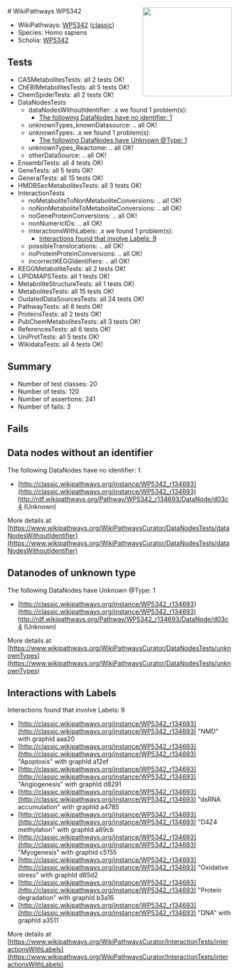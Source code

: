 <img style="float: right; width: 200px" src="https://upload.wikimedia.org/wikipedia/commons/thumb/8/83/Wplogo_with_text_500.png/640px-Wplogo_with_text_500.png" />
# WikiPathways WP5342

* WikiPathways: [WP5342](https://wikipathways.org/pathways/WP5342) ([classic](https://classic.wikipathways.org/instance/WP5342))
* Species: Homo sapiens
* Scholia: [WP5342](https://scholia.toolforge.org/wikipathways/WP5342)
## Tests
* CASMetabolitesTests: all 2 tests OK!
* ChEBIMetabolitesTests: all 5 tests OK!
* ChemSpiderTests: all 2 tests OK!
* DataNodesTests
    * dataNodesWithoutIdentifier: .x we found 1 problem(s):
        * [The following DataNodes have no identifier: 1](#d2d32fa0)
    * unknownTypes_knownDatasource: .. all OK!
    * unknownTypes: .x we found 1 problem(s):
        * [The following DataNodes have Unknown @Type: 1](#839973df)
    * unknownTypes_Reactome: .. all OK!
    * otherDataSource: .. all OK!
* EnsemblTests: all 4 tests OK!
* GeneTests: all 5 tests OK!
* GeneralTests: all 15 tests OK!
* HMDBSecMetabolitesTests: all 3 tests OK!
* InteractionTests
    * noMetaboliteToNonMetaboliteConversions: .. all OK!
    * noNonMetaboliteToMetaboliteConversions: .. all OK!
    * noGeneProteinConversions: .. all OK!
    * nonNumericIDs: .. all OK!
    * interactionsWithLabels: .x we found 1 problem(s):
        * [Interactions found that involve Labels: 9](#630d2680)
    * possibleTranslocations: .. all OK!
    * noProteinProteinConversions: .. all OK!
    * incorrectKEGGIdentifiers: .. all OK!
* KEGGMetaboliteTests: all 2 tests OK!
* LIPIDMAPSTests: all 1 tests OK!
* MetaboliteStructureTests: all 1 tests OK!
* MetabolitesTests: all 15 tests OK!
* OudatedDataSourcesTests: all 24 tests OK!
* PathwayTests: all 8 tests OK!
* ProteinsTests: all 2 tests OK!
* PubChemMetabolitesTests: all 3 tests OK!
* ReferencesTests: all 6 tests OK!
* UniProtTests: all 5 tests OK!
* WikidataTests: all 4 tests OK!


## Summary

* Number of test classes: 20
* Number of tests: 120
* Number of assertions: 241
* Number of fails: 3

## Fails

<a name="d2d32fa0" />

## Data nodes without an identifier

The following DataNodes have no identifier: 1

* [http://classic.wikipathways.org/instance/WP5342_r134693](http://classic.wikipathways.org/instance/WP5342_r134693) http://rdf.wikipathways.org/Pathway/WP5342_r134693/DataNode/d03c4 (Unknown)


More details at [https://www.wikipathways.org/WikiPathwaysCurator/DataNodesTests/dataNodesWithoutIdentifier](https://www.wikipathways.org/WikiPathwaysCurator/DataNodesTests/dataNodesWithoutIdentifier)

<a name="839973df" />

## Datanodes of unknown type

The following DataNodes have Unknown @Type: 1

* [http://classic.wikipathways.org/instance/WP5342_r134693](http://classic.wikipathways.org/instance/WP5342_r134693) http://rdf.wikipathways.org/Pathway/WP5342_r134693/DataNode/d03c4 (Unknown)


More details at [https://www.wikipathways.org/WikiPathwaysCurator/DataNodesTests/unknownTypes](https://www.wikipathways.org/WikiPathwaysCurator/DataNodesTests/unknownTypes)

<a name="630d2680" />

## Interactions with Labels

Interactions found that involve Labels: 9

* [http://classic.wikipathways.org/instance/WP5342_r134693](http://classic.wikipathways.org/instance/WP5342_r134693) "NMD" with graphId aaa20
* [http://classic.wikipathways.org/instance/WP5342_r134693](http://classic.wikipathways.org/instance/WP5342_r134693) "Apoptosis" with graphId a12ef
* [http://classic.wikipathways.org/instance/WP5342_r134693](http://classic.wikipathways.org/instance/WP5342_r134693) "Angiogenesis" with graphId d8291
* [http://classic.wikipathways.org/instance/WP5342_r134693](http://classic.wikipathways.org/instance/WP5342_r134693) "dsRNA accumulation" with graphId a4785
* [http://classic.wikipathways.org/instance/WP5342_r134693](http://classic.wikipathways.org/instance/WP5342_r134693) "D4Z4 methylation" with graphId a89cb
* [http://classic.wikipathways.org/instance/WP5342_r134693](http://classic.wikipathways.org/instance/WP5342_r134693) "Myogenesis" with graphId c5155
* [http://classic.wikipathways.org/instance/WP5342_r134693](http://classic.wikipathways.org/instance/WP5342_r134693) "Oxidative stress" with graphId d85d2
* [http://classic.wikipathways.org/instance/WP5342_r134693](http://classic.wikipathways.org/instance/WP5342_r134693) "Protein degradation" with graphId b3a16
* [http://classic.wikipathways.org/instance/WP5342_r134693](http://classic.wikipathways.org/instance/WP5342_r134693) "DNA" with graphId a3511


More details at [https://www.wikipathways.org/WikiPathwaysCurator/InteractionTests/interactionsWithLabels](https://www.wikipathways.org/WikiPathwaysCurator/InteractionTests/interactionsWithLabels)

